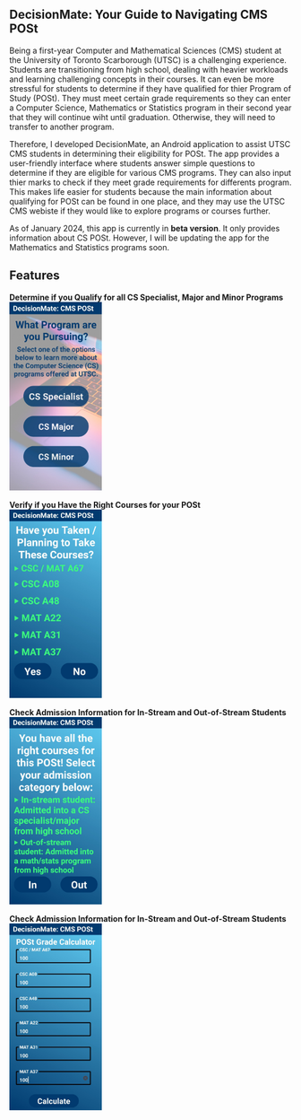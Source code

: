 ## DecisionMate: Your Guide to Navigating CMS POSt

Being a first-year Computer and Mathematical Sciences (CMS) student at the University of Toronto Scarborough (UTSC) is a challenging experience. Students are transitioning from high school, dealing with heavier workloads and learning challenging concepts in their courses. It can even be more stressful for students to determine if they have qualified for thier Program of Study (POSt). They must meet certain grade requirements so they can enter a Computer Science, Mathematics or Statistics program in their second year that they will continue wiht until graduation. Otherwise, they will need to transfer to another program.

Therefore, I developed DecisionMate, an Android application to assist UTSC CMS students in determining their eligibility for POSt. The app provides a user-friendly interface where students answer simple questions to determine if they are eligible for various CMS programs. They can also input thier marks to check if they meet grade requirements for differents program. This makes life easier for students because the main information about qualifying for POSt can be found in one place, and they may use the UTSC CMS webiste if they would like to explore programs or courses further.

As of January 2024, this app is currently in **beta version**. It only provides information about CS POSt. However, I will be updating the app for the Mathematics and Statistics programs soon.

## Features

**Determine if you Qualify for all CS Specialist, Major and Minor Programs**
<img src="Qualify_CS.jpg" alt="Quick Evaluation" width="165px" />

**Verify if you Have the Right Courses for your POSt**
<img src="Courses.jpg" alt="Quick Evaluation" width="165px" />

**Check Admission Information for In-Stream and Out-of-Stream Students**
<img src="In _stream_out_stream.jpg" alt="Quick Evaluation" width="165px" />

**Check Admission Information for In-Stream and Out-of-Stream Students**
<img src="Grade_Calculator.jpg" alt="Quick Evaluation" width="165px" />







